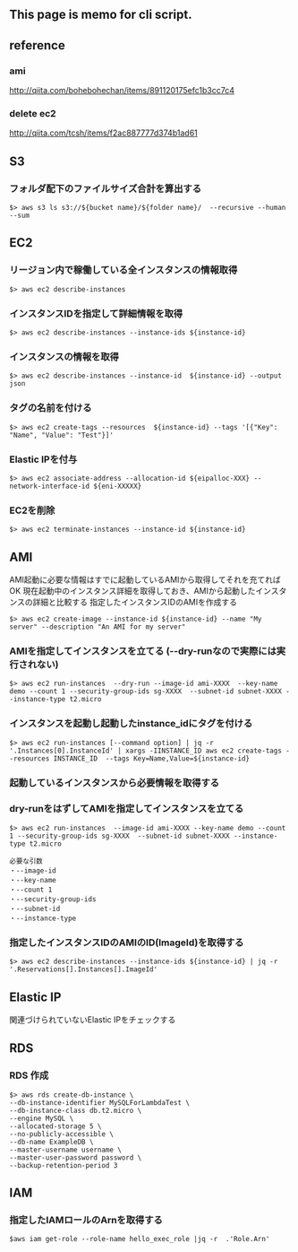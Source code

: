 ## This page is memo for cli script.

## reference 
### ami
http://qiita.com/bohebohechan/items/891120175efc1b3cc7c4
### delete ec2
http://qiita.com/tcsh/items/f2ac887777d374b1ad61

## S3
### フォルダ配下のファイルサイズ合計を算出する
    $> aws s3 ls s3://${bucket name}/${folder name}/  --recursive --human --sum 

## EC2
### リージョン内で稼働している全インスタンスの情報取得
    $> aws ec2 describe-instances
    
### インスタンスIDを指定して詳細情報を取得
    $> aws ec2 describe-instances --instance-ids ${instance-id}

### インスタンスの情報を取得
    $> aws ec2 describe-instances --instance-id  ${instance-id} --output json

### タグの名前を付ける
    $> aws ec2 create-tags --resources  ${instance-id} --tags '[{"Key": "Name", "Value": "Test"}]'

### Elastic IPを付与
    $> aws ec2 associate-address --allocation-id ${eipalloc-XXX} --network-interface-id ${eni-XXXXX}

### EC2を削除
    $> aws ec2 terminate-instances --instance-id ${instance-id}

## AMI
AMI起動に必要な情報はすでに起動しているAMIから取得してそれを充てればOK
現在起動中のインスタンス詳細を取得しておき、AMIから起動したインスタンスの詳細と比較する
指定したインスタンスIDのAMIを作成する

    $> aws ec2 create-image --instance-id ${instance-id} --name "My server" --description "An AMI for my server"

### AMIを指定してインスタンスを立てる (--dry-runなので実際には実行されない)
    $> aws ec2 run-instances  --dry-run --image-id ami-XXXX  --key-name demo --count 1 --security-group-ids sg-XXXX  --subnet-id subnet-XXXX --instance-type t2.micro

### インスタンスを起動し起動したinstance_idにタグを付ける
    $> aws ec2 run-instances [--command option] | jq -r '.Instances[0].InstanceId' | xargs -IINSTANCE_ID aws ec2 create-tags --resources INSTANCE_ID  --tags Key=Name,Value=${instance-id}
    
### 起動しているインスタンスから必要情報を取得する


### dry-runをはずしてAMIを指定してインスタンスを立てる
    $> aws ec2 run-instances  --image-id ami-XXXX --key-name demo --count 1 --security-group-ids sg-XXXX  --subnet-id subnet-XXXX --instance-type t2.micro
    
    必要な引数
    ・--image-id
    ・--key-name
    ・--count 1
    ・--security-group-ids
    ・--subnet-id
    ・--instance-type

### 指定したインスタンスIDのAMIのID(ImageId)を取得する
    $> aws ec2 describe-instances --instance-ids ${instance-id} | jq -r '.Reservations[].Instances[].ImageId'

## Elastic IP
 関連づけられていないElastic IPをチェックする

## RDS
### RDS 作成
    $> aws rds create-db-instance \
    --db-instance-identifier MySQLForLambdaTest \
    --db-instance-class db.t2.micro \
    --engine MySQL \
    --allocated-storage 5 \
    --no-publicly-accessible \
    --db-name ExampleDB \
    --master-username username \
    --master-user-password password \
    --backup-retention-period 3 

## IAM
### 指定したIAMロールのArnを取得する
    $aws iam get-role --role-name hello_exec_role |jq -r  .'Role.Arn'
    
